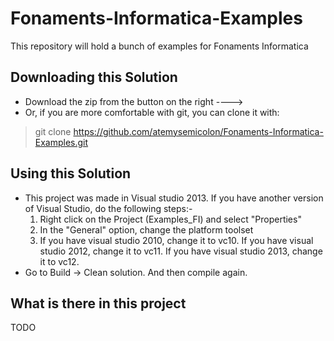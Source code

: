 Fonaments-Informatica-Examples
==============================

This repository will hold a bunch of examples for Fonaments Informatica 

Downloading this Solution
-------------------
* Download the zip from the button on the right ---->
* Or, if you are more comfortable with git, you can clone it with:

> git clone https://github.com/atemysemicolon/Fonaments-Informatica-Examples.git

Using this Solution
------------------
* This project was made in Visual studio 2013. If you have another version of Visual Studio, do the following steps:-
    1. Right click on the Project (Examples_FI) and select "Properties"
    2. In the "General" option, change the platform toolset
    3. If you have visual studio 2010, change it to vc10. If you have visual studio 2012, change it to vc11. If you have visual studio 2013, change it to vc12.
* Go to Build -> Clean solution. And then compile again.


What is there in this project
--------------------
TODO
